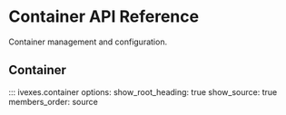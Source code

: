 # Container API Reference

Container management and configuration.

## Container

::: ivexes.container
    options:
      show_root_heading: true
      show_source: true
      members_order: source